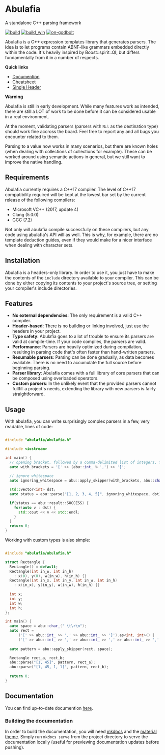# Abulafia
A standalone C++ parsing framework

[![build][badge.build]][build]
[![build_win][badge.build_win]][build_win]
[![on-godbolt][badge.on-godbolt]][on-godbolt]

[badge.build]: https://travis-ci.org/FrancoisChabot/abulafia.svg?branch=master
[badge.build_win]: https://ci.appveyor.com/api/projects/status/8013l0w05xgj76a0/branch/master?svg=true
[badge.coverage]: https://coveralls.io/repos/github/FrancoisChabot/abulafia/badge.svg?branch=master
[badge.on-godbolt]: https://img.shields.io/badge/on-godbolt-376666.svg

[build]: https://travis-ci.org/FrancoisChabot/abulafia
[build_win]: https://ci.appveyor.com/project/FrancoisChabot/abulafia/branch/master
[coverage]: https://coveralls.io/github/FrancoisChabot/abulafia?branch=master
[on-godbolt]: https://godbolt.org/g/PT7WsX

Abulafia is a C++ expression templates library that generates parsers. The idea is to let programs contain ABNF-like grammars embedded directly within the code. It's heavily inspired by Boost::spirit::QI, but differs fundamentally from it in a number of respects.

**Quick links**
- [Documention](https://francoischabot.github.io/abulafia/)
- [Cheatsheet](https://francoischabot.github.io/abulafia/reference/)
- [Single Header](https://raw.githubusercontent.com/FrancoisChabot/abulafia/single_header/include/abulafia/abulafia_all.h)

**Warning**

Abulafia is still in early development. While many features work as intended, there are still a LOT of work to be done before it can 
be considered usable in a real environment.

At the moment, validating parsers (parsers with `Nil` as the destination type) should work fine accross the board. Feel free to report any and all bugs you encounter related to them. 

Parsing to a value now works in many scenarios, but there are known holes (when dealing with collections of collections for example). These can be worked around using semantic actions in general, but we still want to improve the native handling.

## Requirements

Abulafia currently requires a C++17 compiler. The level of C++17 compatibility required will be kept at the lowest bar set by the current release of the following compilers:

- Microsoft VC++ (2017, update 4)
- Clang (5.0.0)
- GCC (7.2)

Not only will abulafia compile successfully on these compilers, but any code using abulafia's API will as well. This is why, for example, there are no template deduction guides, even if they would make for a nicer interface when dealing with character sets.

## Installation

Abulafia is a headers-only library. In order to use it, you just have to make the contents of the `include` directory available to your compiler. This can be done by either copying its contents to your project's source tree, or setting your compiler's include directories.

## Features

- **No external dependencies**: The only requirement is a valid C++ compiler.
- **Header-based**: There is no building or linking involved, just use the headers in your project.
- **Type safety**: Abulafia goes to a lot of trouble to ensure its parsers are valid at compile-time. If your code compiles, the parsers are valid.
- **Performance**: Parsers are heavily optimized during compilation, resulting in parsing code that's often faster than hand-written parsers.
- **Resumable parsers**: Parsing can be done gradually, as data becomes available. There is no need to accumulate the full source before beginning parsing. 
- **Parser library**: Abulafia comes with a full library of core parsers that can be composed using overloaded operators. 
- **Custom parsers**: In the unlikely event that the provided parsers cannot fullfill a project's needs, extending the library with new parsers is fairly straightforward.

## Usage

With abulafia, you can write surprisingly complex parsers in a few, very readable, lines of code:

```c++

#include "abulafia/abulafia.h"

#include <iostream>

int main() {
  // opening bracket, followed by a comma-delimited list of integers, followed by a closing bracket.
  auto with_brackets = '[' >> (abu::int_ % ',') >> ']';
  
  // ignore whitespace
  auto ignoring_whitespace = abu::apply_skipper(with_brackets, abu::char_(" \t\r\n"));

  std::vector<int> dst;
  auto status = abu::parse("[1, 2, 3, 4, 5]", ignoring_whitespace, dst);

  if(status == abu::result::SUCCESS) {
    for(auto v : dst) {
      std::cout << v << std::endl;
    }
  }
  return 0;
}
```

Working with custom types is also simple:

```c++

#include "abulafia/abulafia.h"

struct Rectangle {
  Rectangle() = default;
  Rectangle(int in_w, int in_h) 
    : x(0), y(0), w(in_w), h(in_h) {}
  Rectangle(int in_x, int in_y, int in_w, int in_h) 
    : x(in_x), y(in_y), w(in_w), h(in_h) {}
  
  int x;
  int y;
  int w;
  int h;
};

int main() {
  auto space = abu::char_(" \t\r\n");
  auto rect = 
      ('[' >> abu::int_ >> ',' >> abu::int_ >> ']').as<int, int>() |
      ('[' >> abu::int_ >> ',' >> abu::int_ >> ',' >> abu::int_ >> ',' >> abu::int_ >> ']').as<int, int, int, int>();
 
  auto pattern = abu::apply_skipper(rect, space);

  Rectangle rect_a, rect_b; 
  abu::parse("[1, 45]", pattern, rect_a);
  abu::parse("[1, 45, 1, 1]", pattern, rect_b);
  
  return 0;
}


```

## Documentation

You can find up-to-date documention [here](https://francoischabot.github.io/abulafia/).

### Building the documentation

In order to build the documentation, you will need [mkdocs](http://www.mkdocs.org/) and the [material theme](http://squidfunk.github.io/mkdocs-material/). Simply run `mkdocs serve` from the project directory to serve the documentation locally (useful for previewing documentation updates before pushing).
